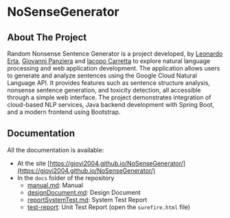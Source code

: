 # NoSenseGenerator

## About The Project

Random Nonsense Sentence Generator is a project developed, by [Leonardo Erta](https://github.com/Leo-04-e), [Giovanni Panziera](https://github.com/Giovi2004) and [Iacopo Carretta](https://github.com/itsIaky)  to explore natural language processing and web application development. The application allows users to generate and analyze sentences using the Google Cloud Natural Language API. It provides features such as sentence structure analysis, nonsense sentence generation, and toxicity detection, all accessible through a simple web interface. The project demonstrates integration of cloud-based NLP services, Java backend development with Spring Boot, and a modern frontend using Bootstrap.

## Documentation
All the documentation is available:
- At the site [https://giovi2004.github.io/NoSenseGenerator/](https://giovi2004.github.io/NoSenseGenerator/) 
- In the `docs` folder of the repository
  - [manual.md](docs/manual.md): Manual
  - [designDocument.md](docs/designDocument.md): Design Document
  - [reportSystemTest.md](docs/reportSystemTest.md): System Test Report
  - [test-report](docs/test-report): Unit Test Report (open the `surefire.html` file)
